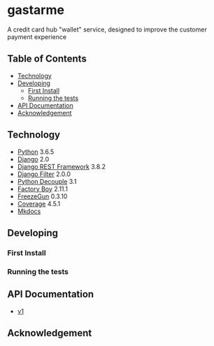 # gastarme
A credit card hub "wallet" service, designed to improve the customer payment experience

## Table of Contents

- [Technology](#technology)
- [Developing](#developing)
	- [First Install](#first-install)
	- [Running the tests](#running-the-tests)
- [API Documentation](#testing)
- [Acknowledgement](#acknowledgement)       


## Technology
- [Python](https://www.python.org/) 3.6.5
- [Django](https://www.djangoproject.com/) 2.0
- [Django REST Framework](https://www.django-rest-framework.org/) 3.8.2
- [Django Filter](https://django-filter.readthedocs.io/en/master/) 2.0.0
- [Python Decouple](https://github.com/henriquebastos/python-decouple) 3.1
- [Factory Boy](https://factoryboy.readthedocs.io/en/latest/) 2.11.1  
- [FreezeGun](https://github.com/spulec/freezegun) 0.3.10
- [Coverage](https://coverage.readthedocs.io/en/v4.5.x/) 4.5.1
- [Mkdocs](https://www.mkdocs.org/)

## Developing
### First Install
### Running the tests

## API Documentation
 - [v1](https://rafaeltardivo.github.io/gastarme/)

## Acknowledgement

